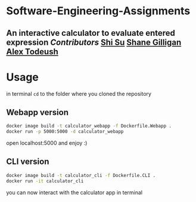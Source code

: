 # Software-Engineering-Assignments
An interactive calculator to evaluate entered expression
*Contributors*
[Shi Su](https://github.com/JackySu)
[Shane Gilligan](https://github.com/gillyhigs)
[Alex Todeush](https://github.com/alex-todeush)
----------------------------------------------------------
# Usage
in terminal ```cd``` to the folder where you cloned the repository
## Webapp version
```bash
docker image build -t calculator_webapp -f Dockerfile.Webapp .
docker run -p 5000:5000 -d calculator_webapp
```
open localhost:5000 and enjoy :)

## CLI version
```bash
docker image build -t calculator_cli -f Dockerfile.CLI .
docker run -it calculator_cli
```
you can now interact with the calculator app in terminal

